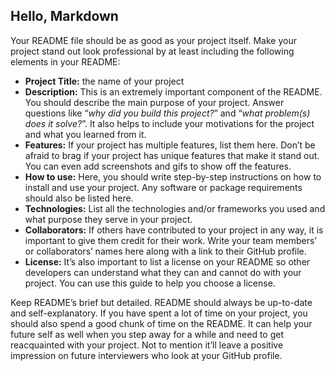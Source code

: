## Hello, Markdown
Your README file should be as good as your project itself.
Make your project stand out look professional by at least including
the following elements in your README:
+ **Project Title:** the name of your project
+ **Description:** This is an extremely important component of the README.
    You should describe the main purpose of your project. Answer questions like
    “*why did you build this project?*” and “*what problem(s) does it solve?*”.
    It also helps to include your motivations for the project and what you learned from it.
+ **Features:** If your project has multiple features, list them here.
    Don’t be afraid to brag if your project has unique features that make it stand out.
    You can even add screenshots and gifs to show off the features.
+ **How to use:** Here, you should write step-by-step instructions on how to install and use
    your project. Any software or package requirements should also be listed here.
+ **Technologies:** List all the technologies and/or frameworks you used and what purpose they
    serve in your project.
+ **Collaborators:** If others have contributed to your project in any way, it is important to give
    them credit for their work. Write your team members’ or collaborators’ names here along with
    a link to their GitHub profile.
+ **License:** It’s also important to list a license on your README so other developers can
    understand what they can and cannot do with your project.
    You can use this guide to help you choose a license.

Keep README’s brief but detailed. README should always be up-to-date and self-explanatory.
If you have spent a lot of time on your project, you should also spend a good chunk of time on the README.
It can help your future self as well when you step away for a while and need to get reacquainted with your project.
Not to mention it’ll leave a positive impression on future interviewers who look at your GitHub profile.
